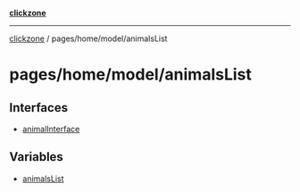 [**clickzone**](../../../../README.md)

***

[clickzone](../../../../README.md) / pages/home/model/animalsList

# pages/home/model/animalsList

## Interfaces

- [animalInterface](interfaces/animalInterface.md)

## Variables

- [animalsList](variables/animalsList.md)
